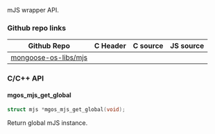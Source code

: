 
mJS wrapper API.
 
### Github repo links
| Github Repo | C Header | C source  | JS source |
| ----------- | -------- | --------  | ----------------- |
| [mongoose-os-libs/mjs](https://github.com/mongoose-os-libs/mjs) | &nbsp; | &nbsp;  | &nbsp;         |


### C/С++ API
#### mgos_mjs_get_global

```c
struct mjs *mgos_mjs_get_global(void);
```
 Return global mJS instance. 
